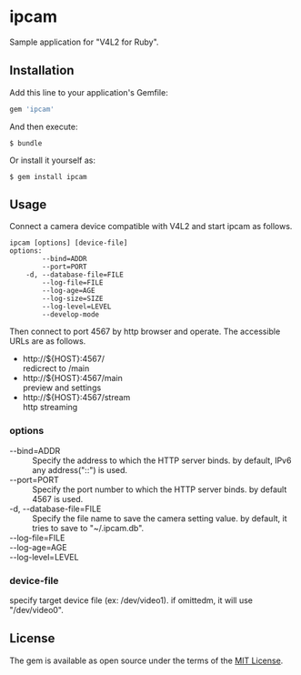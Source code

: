 # ipcam
Sample application for "V4L2 for Ruby".

## Installation

Add this line to your application's Gemfile:

```ruby
gem 'ipcam'
```

And then execute:

    $ bundle

Or install it yourself as:

    $ gem install ipcam

## Usage
Connect a camera device compatible with V4L2 and start ipcam as follows.
```
ipcam [options] [device-file]
options:
        --bind=ADDR
        --port=PORT
    -d, --database-file=FILE
        --log-file=FILE
        --log-age=AGE
        --log-size=SIZE
        --log-level=LEVEL
        --develop-mode
```
Then connect to port 4567 by http browser and operate. The accessible URLs are as follows.

* http://${HOST}:4567/<br>redicrect to /main
* http://${HOST}:4567/main<br>preview and settings
* http://${HOST}:4567/stream<br>http streaming

### options
<dl>
  <dt>--bind=ADDR</dt>
  <dd>Specify the address to which the HTTP server binds. by default, IPv6 any address("::") is used.</dd>

  <dt>--port=PORT</dt>
  <dd>Specify the port number to which the HTTP server binds. by default 4567 is used.</dd>

  <dt>-d, --database-file=FILE</dt>
  <dd>Specify the file name to save the camera setting value. by default, it tries to save to "~/.ipcam.db".</dd>

  <dt>--log-file=FILE</dt>
  <dd></dd>

  <dt>--log-age=AGE</dt>
  <dd></dd>

  <dt>--log-level=LEVEL</dt>
  <dd></dd>
</dl>

### device-file
specify target device file (ex: /dev/video1). if omittedm,  it will use "/dev/video0".

## License
The gem is available as open source under the terms of the [MIT License](https://opensource.org/licenses/MIT).
